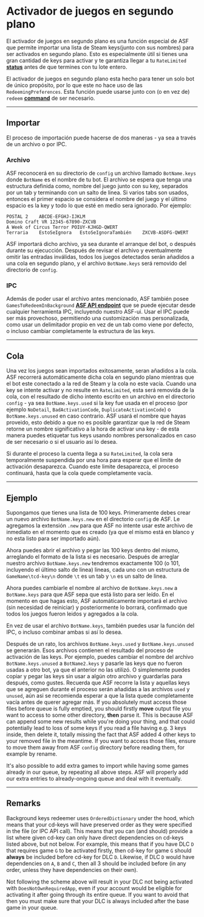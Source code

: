 # Activador de juegos en segundo plano

El activador de juegos en segundo plano es una función especial de ASF que permite importar una lista de Steam keys(junto con sus nombres) para ser activados en segundo plano. Esto es especialmente útil si tienes una gran cantidad de keys para activar y te garantiza llegar a tu `RateLimited` **[status](https://github.com/JustArchiNET/ArchiSteamFarm/wiki/FAQ#what-is-the-meaning-of-status-when-redeeming-a-key)** antes de que termines con tu lote entero.

El activador de juegos en segundo plano esta hecho para tener un solo bot de único propósito, por lo que este no hace uso de las `RedeemingPreferences`. Esta función puede usarse junto con (o en vez de) `redeem` **[command](https://github.com/JustArchiNET/ArchiSteamFarm/wiki/Commands)** de ser necesario.

* * *

## Importar

El proceso de importación puede hacerse de dos maneras - ya sea a través de un archivo o por IPC.

### Archivo

ASF reconocerá en su directorio de `config` un archivo llamado `BotName.keys` donde `BotName` es el nombre de tu bot. El archivo se espera que tenga una estructura definida como, nombre del juego junto con su key, separados por un tab y terminando con un salto de linea. Si varios tabs son usados, entonces el primer espacio se considera el nombre del juego y el último espacio es la key y todo lo que esté en medio sera ignorado. Por ejemplo:

    POSTAL 2    ABCDE-EFGHJ-IJKLM
    Domino Craft VR 12345-67890-ZXCVB
    A Week of Circus Terror POIUY-KJHGD-QWERT
    Terraria    EstoSeIgnora   EstoSeIgnoraTambién    ZXCVB-ASDFG-QWERT
    

ASF importará dicho archivo, ya sea durante el arranque del bot, o después durante su ejecucción. Después de revisar el archivo y eventualmente omitir las entradas inválidas, todos los juegos detectados serán añadidos a una cola en segundo plano, y el archivo `BotName.keys` será removido del directorio de `config`.

### IPC

Además de poder usar el archivo antes mencionado, ASF también posee `GamesToRedeemInBackground` **[ASF API endpoint](https://github.com/JustArchiNET/ArchiSteamFarm/wiki/IPC#asf-api)** que se puede ejecutar desde cualquier herramienta IPC, incluyendo nuestro ASF-ui. Usar el IPC puede ser más provechoso, permitiendo una customización mas personalizada, como usar un delimitador propio en vez de un tab como viene por defecto, o incluso cambiar completamente la estructura de las keys.

* * *

## Cola

Una vez los juegos sean importados exitosamente, seran añadidos a la cola. ASF recorrerá automáticamente dicha cola en segundo plano mientras que el bot este conectado a la red de Steam y la cola no este vacía. Cuando una key se intente activar y no resulte en `RateLimited`, esta será removida de la cola, con el resultado de dicho intento escrito en un archivo en el directorio `config` - ya sea `BotName.keys.used` si la key fue usada en el proceso (por ejemplo `NoDetail`, `BadActivationCode`, `DuplicateActivationCode`) o `BotName.keys.unused` en caso contrario. ASF usará el nombre que hayas proveido, esto debido a que no es posible garantizar que la red de Steam retorne un nombre significativo a la hora de activar una key - de esta manera puedes etiquetar tus keys usando nombres personalizados en caso de ser necesario o si el usuario así lo desea.

Si durante el proceso la cuenta llega a su `RateLimited`, la cola sera temporalmente suspendida por una hora para esperar que el limite de activación desaparezca. Cuando este limite desaparezca, el proceso continuará, hasta que la cola quede completamente vacía.

* * *

## Ejemplo

Supongamos que tienes una lista de 100 keys. Primeramente debes crear un nuevo archivo `BotName.keys.new` en el directorio `config` de ASF. Le agregamos la extensión `.new` para que ASF no intente usar este archivo de inmediato en el momento que es creado (ya que el mismo está en blanco y no esta listo para ser importado aún).

Ahora puedes abrir el archivo y pegar las 100 keys dentro del mismo, arreglando el formato de la lista si es necesario. Después de arreglar nuestro archivo `BotName.keys.new` tendremos exactamente 100 (o 101, incluyendo el último salto de linea) lineas, cada uno con un estructura de `GameName\tcd-key\n` donde `\t` es un tab y `\n` es un salto de linea.

Ahora puedes cambiarle el nombre al archivo de `BotName.keys.new` a `BotName.keys` para que ASF sepa que está listo para ser leído. En el momento en que hagas esto, ASF automáticamente importará el archivo (sin necesidad de reiniciar) y posteriormente lo borrará, confirmado que todos los juegos fueron leidos y agregados a la cola.

En vez de usar el archivo `BotName.keys`, también puedes usar la función del IPC, o incluso combinar ambas si así lo desea.

Después de un rato, los archivos `BotName.keys.used` y `BotName.keys.unused` se generarán. Esos archivos contienen el resultado del proceso de activación de las keys. Por ejemplo, puedes cambiar el nombre del archivo `BotName.keys.unused` a `BotName2.keys` y pasarle las keys que no fueron usadas a otro bot, ya que el anterior no las utilizó. O simplemente puedes copiar y pegar las keys sin usar a algún otro archivo y guardarlas para después, como gustes. Recuerda que ASF recorre la lista y aquellas keys que se agreguen durante el proceso serán añadidas a las archivos `used` y `unused`, aún asi se recomienda esperar a que la lista quede completamente vacía antes de querer agregar más. If you absolutely must access those files before queue is fully emptied, you should firstly **move** output file you want to access to some other directory, **then** parse it. This is because ASF can append some new results while you're doing your thing, and that could potentially lead to loss of some keys if you read a file having e.g. 3 keys inside, then delete it, totally missing the fact that ASF added 4 other keys to your removed file in the meantime. If you want to access those files, ensure to move them away from ASF `config` directory before reading them, for example by rename.

It's also possible to add extra games to import while having some games already in our queue, by repeating all above steps. ASF will properly add our extra entries to already-ongoing queue and deal with it eventually.

* * *

## Remarks

Background keys redeemer uses `OrderedDictionary` under the hood, which means that your cd-keys will have preserved order as they were specified in the file (or IPC API call). This means that you can (and should) provide a list where given cd-key can only have direct dependencies on cd-keys listed above, but not below. For example, this means that if you have DLC `D` that requires game `G` to be activated firstly, then cd-key for game `G` should **always** be included before cd-key for DLC `D`. Likewise, if DLC `D` would have dependencies on `A`, `B` and `C`, then all 3 should be included before (in any order, unless they have dependencies on their own).

Not following the scheme above will result in your DLC not being activated with `DoesNotOwnRequiredApp`, even if your account would be eligible for activating it after going through its entire queue. If you want to avoid that then you must make sure that your DLC is always included after the base game in your queue.